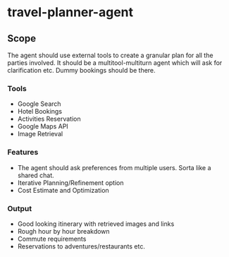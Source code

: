 # travel-planner-agent

## Scope

The agent should use external tools to create a granular plan for all the parties involved.
It should be a multitool-multiturn agent which will ask for clarification etc.
Dummy bookings should be there.

### Tools
- Google Search
- Hotel Bookings
- Activities Reservation
- Google Maps API
- Image Retrieval


### Features
- The agent should ask preferences from multiple users. Sorta like a shared chat.
- Iterative Planning/Refinement option
- Cost Estimate and Optimization


### Output
- Good looking itinerary with retrieved images and links
- Rough hour by hour breakdown
- Commute requirements
- Reservations to adventures/restaurants etc.
